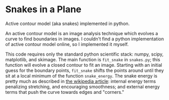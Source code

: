 # Snakes in a Plane

Active contour model (aka snakes) implemented in python. 

An active contour model is an image analysis technique which evolves a curve to find boundaries in images. I couldn't find a python implementation of active contour model online, so I implemented it myself. 

This code requires only the standard python scientific stack: numpy, scipy, matplotlib, and skimage. The main function is `fit_snake` in `snakes.py`; this function will evolve a closed contour to fit an image. Starting with an initial guess for the boundary points, `fit_snake` shifts the points around until they sit at a local minimum of the function `snake_energy`. The snake energy is pretty much as described in [the wikipedia article](https://en.wikipedia.org/wiki/Active_contour_model): internal energy terms penalizing stretching, and encouraging smoothness; and external energy terms that push the curve towards edges and "corners."
